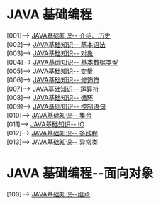 # JAVA 基础编程
[001]--> [JAVA基础知识-- 介绍、历史](java历史和简介.md)          
[002]--> [JAVA基础知识-- 基本语法](基本语法.md)   
[003]--> [JAVA基础知识-- 对象](对象.md)   
[004]--> [JAVA基础知识-- 基本数据类型](基本数据类型.md)     
[005]--> [JAVA基础知识-- 变量](变量类型.md)     
[006]--> [JAVA基础知识-- 修饰符](修饰符.md)  
[007]--> [JAVA基础知识-- 运算符](运算符.md)  
[008]--> [JAVA基础知识-- 循环](循环.md)  
[009]--> [JAVA基础知识-- 控制语句](控制语句.md)  
[010]--> [JAVA基础知识-- 集合](collection.md)  
[011]--> [JAVA基础知识-- IO](IO.md)  
[012]--> [JAVA基础知识-- 多线程](thread.md)  
[013]--> [JAVA基础知识-- 异常类](异常.md) 

# JAVA 基础编程--面向对象
[100]--> [JAVA基础知识--继承](继承.md) 
